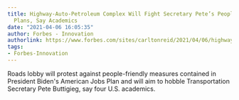 ```yaml
---
title: Highway-Auto-Petroleum Complex Will Fight Secretary Pete’s People-First Transport
  Plans, Say Academics
date: "2021-04-06 16:05:35"
author: Forbes - Innovation
authorlink: https://www.forbes.com/sites/carltonreid/2021/04/06/highway-auto-petroleum-complex-will-fight-secretary-petes-people-first-transport-plans-say-academics/
tags:
- Forbes-Innovation
---
```

Roads lobby will protest against people-friendly measures contained in President Biden's American Jobs Plan and will aim to hobble Transportation Secretary Pete Buttigieg, say four U.S. academics.